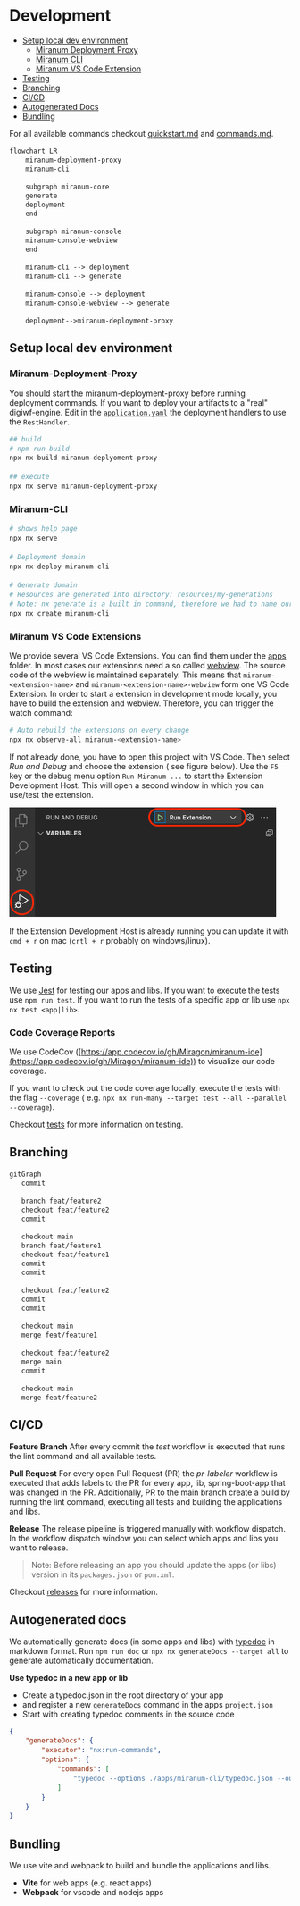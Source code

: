 # Development

* [Setup local dev environment](#setup-local-dev-environment)
    * [Miranum Deployment Proxy](#miranum-deployment-proxy)
    * [Miranum CLI](#miranum-cli)
    * [Miranum VS Code Extension](#miranum-vs-code-extensions)
* [Testing](#testing)
* [Branching](#branching)
* [CI/CD](#cicd)
* [Autogenerated Docs](#autogenerated-docs)
* [Bundling](#bundling)

For all available commands checkout [quickstart.md](quickstart.md) and [commands.md](commands.md).

```mermaid
flowchart LR
    miranum-deployment-proxy
    miranum-cli
    
    subgraph miranum-core
    generate
    deployment
    end
    
    subgraph miranum-console
    miranum-console-webview
    end
    
    miranum-cli --> deployment
    miranum-cli --> generate
    
    miranum-console --> deployment
    miranum-console-webview --> generate
    
    deployment-->miranum-deployment-proxy
```

## Setup local dev environment

### Miranum-Deployment-Proxy

You should start the miranum-deployment-proxy before running deployment commands.
If you want to deploy your artifacts to a "real" digiwf-engine.
Edit in
the [`application.yaml`](../spring-boot-apps/miranum-deployment-proxy/miranum-deployment-proxy-example/src/main/resources/application.yaml)
the deployment handlers to use the `RestHandler`.

```bash
## build
# npm run build
npx nx build miranum-deplyoment-proxy

## execute
npx nx serve miranum-deployment-proxy
```

### Miranum-CLI

```bash
# shows help page
npx nx serve

# Deployment domain
npx nx deploy miranum-cli

# Generate domain
# Resources are generated into directory: resources/my-generations
# Note: nx generate is a built in command, therefore we had to name our custom command create
npx nx create miranum-cli
```

### Miranum VS Code Extensions

We provide several VS Code Extensions. You can find them under the [apps](../apps) folder.
In most cases our extensions need a so called [webview](https://code.visualstudio.com/api/extension-guides/webview).
The source code of the webview is maintained separately.
This means that <nobr>`miranum-<extension-name>`</nobr> and <nobr>`miranum-<extension-name>-webview`</nobr> form one VS
Code Extension.
In order to start a extension in development mode locally, you have to build the extension and webview.
Therefore, you can trigger the watch command:

```bash
# Auto rebuild the extensions on every change
npx nx observe-all miranum-<extension-name>
```

If not already done, you have to open this project with VS Code. Then select *Run and Debug* and choose the extension (
see figure below). Use the `F5` key or the debug menu option `Run Miranum ...` to start the Extension Development Host.
This will open a second window in which you can use/test the extension.

![vscode_run_debug.png](../images/vscode_run_debug.png)

If the Extension Development Host is already running you can update it with `cmd + r` on mac (`crtl + r` probably on
windows/linux).

## Testing

We use [Jest](https://jestjs.io/) for testing our apps and libs. If you want to execute the tests use `npm run test`.
If you want to run the tests of a specific app or lib use `npx nx test <app|lib>`.

### Code Coverage Reports

We use CodeCov ([https://app.codecov.io/gh/Miragon/miranum-ide](https://app.codecov.io/gh/Miragon/miranum-ide)) to
visualize our code coverage.

If you want to check out the code coverage locally, execute the tests with the flag `--coverage` (
e.g. `npx nx run-many --target test --all --parallel --coverage`).

Checkout [tests](test.md) for more information on testing.

## Branching

```mermaid
gitGraph
   commit
   
   branch feat/feature2
   checkout feat/feature2
   commit
   
   checkout main
   branch feat/feature1
   checkout feat/feature1
   commit
   commit
   
   checkout feat/feature2
   commit
   commit
   
   checkout main
   merge feat/feature1
   
   checkout feat/feature2
   merge main
   commit
   
   checkout main
   merge feat/feature2
```

## CI/CD

**Feature Branch**
After every commit the *test* workflow is executed that runs the lint command and all available tests.

**Pull Request**
For every open Pull Request (PR) the *pr-labeler* workflow is executed that adds labels to the PR for every app, lib,
spring-boot-app that was changed in the PR.
Additionally, PR to the main branch create a build by running the lint command, executing all tests and building the
applications and libs.

**Release**
The release pipeline is triggered manually with workflow dispatch.
In the workflow dispatch window you can select which apps and libs you want to release.

> Note: Before releasing an app you should update the apps (or libs) version in its `packages.json` or `pom.xml`.

Checkout [releases](releases.md) for more information.

## Autogenerated docs

We automatically generate docs (in some apps and libs) with [typedoc](https://typedoc.org/) in markdown format.
Run `npm run doc` or `npx nx generateDocs --target all` to generate automatically documentation.

**Use typedoc in a new app or lib**

- Create a typedoc.json in the root directory of your app
- and register a new `generateDocs` command in the apps `project.json`
- Start with creating typedoc comments in the source code

```json
{
    "generateDocs": {
        "executor": "nx:run-commands",
        "options": {
            "commands": [
                "typedoc --options ./apps/miranum-cli/typedoc.json --out dist/apps/miranum-cli/docs/cliCommands"
            ]
        }
    }
}
```

## Bundling

We use vite and webpack to build and bundle the applications and libs.

- **Vite** for web apps (e.g. react apps)
- **Webpack** for vscode and nodejs apps
